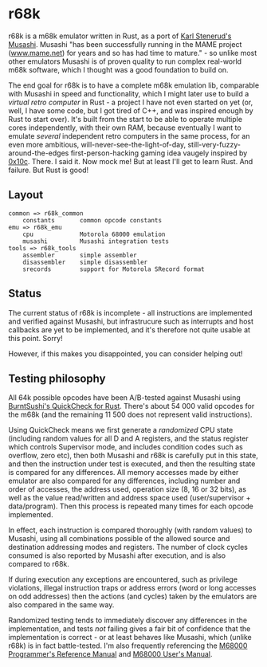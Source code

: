 # r68k

r68k is a m68k emulator written in Rust, as a port of [Karl Stenerud's Musashi](https://github.com/kstenerud/Musashi). Musashi "has been successfully running in the MAME project (www.mame.net) for years
and so has had time to mature." - so unlike most other emulators Musashi is of proven quality to run complex real-world m68k software, which I thought was a good foundation to build on.

The end goal for r68k is to have a complete m68k emulation lib, comparable with Musashi in speed and functionality, which I might later use to build a _virtual retro computer_ in Rust - a project I have not even started on yet (or, well, I have some code, but I got tired of C++, and was inspired enough by Rust to start over). It's built from the start to be able to operate multiple cores independently, with their own RAM, because eventually I want to emulate _several_ independent retro computers in the same process, for an even more ambitious, will-never-see-the-light-of-day, still-very-fuzzy-around-the-edges first-person-hacking gaming idea vaugely inspired by [0x10c](https://en.wikipedia.org/wiki/0x10c). There. I said it. Now mock me! But at least I'll get to learn Rust. And failure. But Rust is good!

## Layout

    common => r68k_common
        constants       common opcode constants
    emu => r68k_emu
        cpu             Motorola 68000 emulation
        musashi         Musashi integration tests
    tools => r68k_tools
        assembler       simple assembler
        disassembler    simple disassembler
        srecords        support for Motorola SRecord format

## Status
The current status of r68k is incomplete - all instructions are implemented and verified against Musashi, but infrastrucure such as interrupts and host callbacks are yet to be implemented, and it's therefore not quite usable at this point. Sorry!

However, if this makes you disappointed, you can consider helping out!

## Testing philosophy
All 64k possible opcodes have been A/B-tested against Musashi using [BurntSushi's QuickCheck for Rust](https://github.com/BurntSushi/quickcheck). There's about 54 000 valid opcodes for the m68k (and the remaining 11 500 does not represent valid instructions).

Using QuickCheck means we first generate a *randomized* CPU state (including random values for all D and A registers, and the status register which controls Supervisor mode, and includes condition codes such as overflow, zero etc), then both Musashi and r68k is carefully put in this state, and then the instruction under test is executed, and then the resulting state is compared for any differences. All memory accesses made by either emulator are also compared for any differences, including number and order of accesses, the address used, operation size (8, 16 or 32 bits), as well as the value read/written and address space used (user/supervisor + data/program). Then this process is repeated many times for each opcode implemented.

In effect, each instruction is compared thoroughly (with random values) to Musashi, using all combinations possible of the allowed source and destination addressing modes and registers. The number of clock cycles consumed is also reported by Musashi after execution, and is also compared to r68k.

If during execution any exceptions are encountered, such as privilege violations, illegal instruction traps or address errors (word or long accesses on odd addresses) then the actions (and cycles) taken by the emulators are also compared in the same way.

Randomized testing tends to immediately discover any differences in the implementation, and tests _not_ failing gives a fair bit of confidence that the implementation is correct - or at least behaves like Musashi, which (unlike r68k) is in fact battle-tested. I'm also frequently referencing the [M68000 Programmer's Reference Manual](https://www.nxp.com/files/archives/doc/ref_manual/M68000PRM.pdf) and [M68000 User's Manual](http://cache.freescale.com/files/32bit/doc/ref_manual/MC68000UM.pdf).
